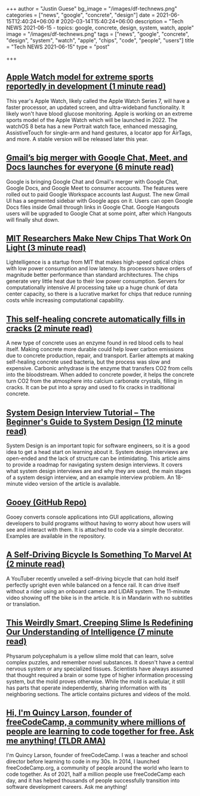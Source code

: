 +++
author = "Justin Guese"
bg_image = "/images/df-technews.png"
categories = ["news", "google", "concrete", "design"]
date = 2021-06-15T12:40:24+06:00 # 2020-03-14T15:40:24+06:00
description = "Tech NEWS 2021-06-15 - topics: google, concrete, design, system, watch, apple"
image = "/images/df-technews.png"
tags = ["news", "google", "concrete", "design", "system", "watch", "apple", "chips", "code", "people", "users"]
title = "Tech NEWS 2021-06-15"
type = "post"

+++

## [Apple Watch model for extreme sports reportedly in development (1 minute read)](https://www.xda-developers.com/apple-watch-extreme-sports-model-rumor/)

This year's Apple Watch, likely called the Apple Watch Series 7, will have a faster processor, an updated screen, and ultra-wideband functionality. It likely won't have blood glucose monitoring. Apple is working on an extreme sports model of the Apple Watch which will be launched in 2022. The watchOS 8 beta has a new Portrait watch face, enhanced messaging, AssistiveTouch for single-arm and hand gestures, a locator app for AirTags, and more. A stable version will be released later this year.

## [Gmail’s big merger with Google Chat, Meet, and Docs launches for everyone (6 minute read)](https://arstechnica.com/gadgets/2021/06/gmails-big-merger-with-google-chat-meet-and-docs-launches-for-everyone/)

Google is bringing Google Chat and Gmail's merger with Google Chat, Google Docs, and Google Meet to consumer accounts. The features were rolled out to paid Google Workspace accounts last August. The new Gmail UI has a segmented sidebar with Google apps on it. Users can open Google Docs files inside Gmail through links in Google Chat. Google Hangouts users will be upgraded to Google Chat at some point, after which Hangouts will finally shut down.

## [MIT Researchers Make New Chips That Work On Light (3 minute read)](https://analyticsindiamag.com/mit-researchers-make-new-chips-that-work-on-light/)

Lightelligence is a startup from MIT that makes high-speed optical chips with low power consumption and low latency. Its processors have orders of magnitude better performance than standard architectures. The chips generate very little heat due to their low power consumption. Servers for computationally intensive AI processing take up a huge chunk of data center capacity, so there is a lucrative market for chips that reduce running costs while increasing computational capability.

## [This self-healing concrete automatically fills in cracks (2 minute read)](https://www.fastcompany.com/90645903/this-self-healing-concrete-automatically-fills-in-cracks)

A new type of concrete uses an enzyme found in red blood cells to heal itself. Making concrete more durable could help lower carbon emissions due to concrete production, repair, and transport. Earlier attempts at making self-healing concrete used bacteria, but the process was slow and expensive. Carbonic anhydrase is the enzyme that transfers CO2 from cells into the bloodstream. When added to concrete powder, it helps the concrete turn CO2 from the atmosphere into calcium carbonate crystals, filling in cracks. It can be put into a spray and used to fix cracks in traditional concrete.

## [System Design Interview Tutorial – The Beginner's Guide to System Design (12 minute read)](https://www.freecodecamp.org/news/system-design-interview-practice-tutorial//1/0100017a0f242418-c6e51fe4-96f8-4ed1-aeec-be8ae4e97934-000000/ZQnyzy_C5vCOxTWBuilDpZde0Uh4ZExsQofA2ytqgWA=197)

System Design is an important topic for software engineers, so it is a good idea to get a head start on learning about it. System design interviews are open-ended and the lack of structure can be intimidating. This article aims to provide a roadmap for navigating system design interviews. It covers what system design interviews are and why they are used, the main stages of a system design interview, and an example interview problem. An 18-minute video version of the article is available.

## [Gooey (GitHub Repo)](https://github.com/chriskiehl/Gooey)

Gooey converts console applications into GUI applications, allowing developers to build programs without having to worry about how users will see and interact with them. It is attached to code via a simple decorator. Examples are available in the repository.

## [A Self-Driving Bicycle Is Something To Marvel At (2 minute read)](https://hackaday.com/2021/06/10/a-self-driving-bicycle-is-something-to-marvel-at/)

A YouTuber recently unveiled a self-driving bicycle that can hold itself perfectly upright even while balanced on a fence rail. It can drive itself without a rider using an onboard camera and LIDAR system. The 11-minute video showing off the bike is in the article. It is in Mandarin with no subtitles or translation.

## [This Weirdly Smart, Creeping Slime Is Redefining Our Understanding of Intelligence (7 minute read)](https://www.sciencealert.com/this-creeping-slime-is-changing-how-we-think-about-intelligence/amp)

Physarum polycephalum is a yellow slime mold that can learn, solve complex puzzles, and remember novel substances. It doesn't have a central nervous system or any specialized tissues. Scientists have always assumed that thought required a brain or some type of higher information processing system, but the mold proves otherwise. While the mold is acellular, it still has parts that operate independently, sharing information with its neighboring sections. The article contains pictures and videos of the mold.

## [Hi, I'm Quincy Larson, founder of freeCodeCamp, a community where millions of people are learning to code together for free. Ask me anything! (TLDR AMA)](https://tldr.tech/token/6c3ef825381ee396191f77cb92dd1969?redirect=https%3A%2F%2Ftldr.tech%2Fama%2Fquincy-larson/1/0100017a0f242418-c6e51fe4-96f8-4ed1-aeec-be8ae4e97934-000000/0nhHb0Upmex7ZKsbURp6WilHXOj92PfKH675NRvHKKA=197)

I'm Quincy Larson, founder of freeCodeCamp. I was a teacher and school director before learning to code in my 30s. In 2014, I launched freeCodeCamp.org, a community of people around the world who learn to code together. As of 2021, half a million people use freeCodeCamp each day, and it has helped thousands of people successfully transition into software development careers. Ask me anything!


